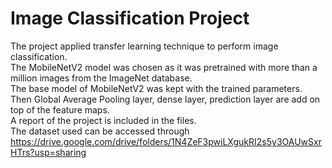 # Image Classification Project

The project applied transfer learning technique to perform image classification. \
The MobileNetV2 model was chosen as it was pretrained with more than a million images from the ImageNet database. \
The base model of MobileNetV2 was kept with the trained parameters. Then Global Average Pooling layer, dense layer, prediction layer are add on top of the feature maps.\
A report of the project is included in the files.\
The dataset used can be accessed through https://drive.google.com/drive/folders/1N4ZeF3pwiLXgukRI2s5y3OAUwSxrHTrs?usp=sharing
